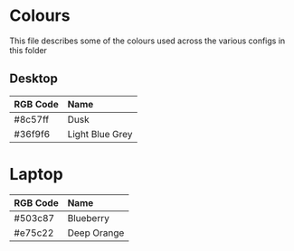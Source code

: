 # Colours
This file describes some of the colours used across the various configs in this folder
## Desktop

| RGB Code | Name |
| :--- | :--- |
| #8c57ff | Dusk |
| #36f9f6 | Light Blue Grey |



# Laptop
| RGB Code | Name |
| :--- | :--- |
| #503c87 | Blueberry |
| #e75c22 | Deep Orange | 

